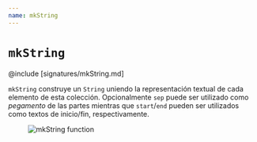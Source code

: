 ```yaml
---
name: mkString
---
```


# `mkString`

@include [signatures/mkString.md]

`mkString` construye un `String` uniendo la representación textual de cada elemento de esta colección.
Opcionalmente `sep` puede ser utilizado como _pegamento_ de las partes mientras que `start`/`end` pueden ser utilizados como textos de inicio/fin, respectivamente.

<figure class="diagram">
  <img src="../images/mkString.svg" alt="mkString function">
  <!-- <figcaption class="diagram-desc"></figcaption> -->
</figure>
